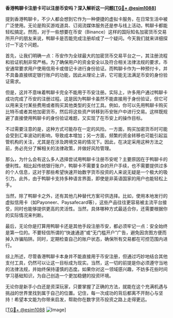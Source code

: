 **香港鸭聊卡注册卡可以注册币安吗？深入解析这一问题[[TG💪+ @esim1088](https://t.me/s/esim1088)]**

提到香港鸭聊卡，不少人都会想到它作为一种便捷的虚拟卡服务，在日常生活中被广泛使用。无论是购买游戏道具、订阅流媒体服务还是参与线上活动，鸭聊卡都能轻松搞定。然而，对于一些想要在币安（Binance）这样的国际知名加密货币交易所开户的朋友来说，鸭聊卡是否能完成注册却成了一个疑问。今天我们就来详细探讨一下这个问题。

首先，让我们明确一点：币安作为全球最大的加密货币交易平台之一，其注册流程和验证机制非常严格。为了确保用户的资金安全以及符合相关法律法规的要求，币安通常要求用户使用信用卡或借记卡进行身份验证。而鸭聊卡作为一种预付卡，并不具备直接绑定银行账户的功能，因此从理论上讲，它可能无法满足币安的身份验证需求。

但是，这并不意味着鸭聊卡完全不能用于币安注册。实际上，许多用户通过鸭聊卡成功完成了币安的注册过程。这是因为鸭聊卡虽然不能直接用于身份验证，但它可以用来支付某些费用或者购买其他类型的支付工具。例如，你可以先用鸭聊卡购买比特币或者其他加密货币，然后将这些资产转移到币安账户中进行交易。这样既规避了直接使用鸭聊卡的身份验证难题，又实现了在币安上的操作目标。

不过需要注意的是，这种方式可能存在一定的风险。一方面，购买加密货币时可能会受到汇率波动的影响，导致成本增加；另一方面，频繁的资金转移也可能引起监管机构的关注，尤其是在涉及跨境交易的情况下。因此，在决定采用这种方法之前，务必充分了解相关的法律政策，并做好风险管理。

那么，为什么会有这么多人选择尝试用鸭聊卡注册币安呢？主要原因在于鸭聊卡的便利性。相比起传统银行账户，鸭聊卡不需要复杂的开户手续，也不需要提供过多的个人信息，这对于那些希望快速开始数字货币投资的人来说无疑是一个极大的吸引力。此外，由于鸭聊卡支持多种语言界面，即使是非英语国家的用户也能轻松上手。

当然，除了鸭聊卡之外，还有其他几种替代方案可供选择。比如，使用本地发行的虚拟信用卡（如Payoneer、Paysafecard等），这些产品往往更容易被主流平台接受，同时也能够提供更高的灵活性。当然，具体哪种方式最适合你，还需要根据你的实际情况来判断。

最后，无论你是打算用鸭聊卡还是其他手段注册币安，都必须牢记一点：安全始终是第一位的。不要轻信所谓的“快速通道”或“无门槛开户”广告，避免因贪图方便而掉入诈骗陷阱。同时，定期检查自己的账户状态，确保所有交易都在可控范围内进行。

综上所述，尽管香港鸭聊卡本身并不能直接用于币安注册，但通过巧妙地结合其他支付工具，仍然可以让这一目标成为现实。当然，这一切的前提是你必须遵守当地的法律法规，并始终保持谨慎的态度。如果你对这一领域感兴趣，不妨多花些时间学习基础知识，为自己创造一个更加稳健的投资环境。

无论你是新手小白还是资深玩家，只要掌握了正确的方法，就能在这个充满机遇与挑战的世界里找到属于自己的位置。记住，每一次成功的背后都离不开耐心与坚持！希望本文能为你带来启发，帮助你在数字货币投资之路上走得更远。

[[TG💪+ @esim1088](https://t.me/s/esim1088) ![Image](https://i.postimg.cc/4NQfJmqS/Snipaste-2025-05-13-00-14-12.png)]